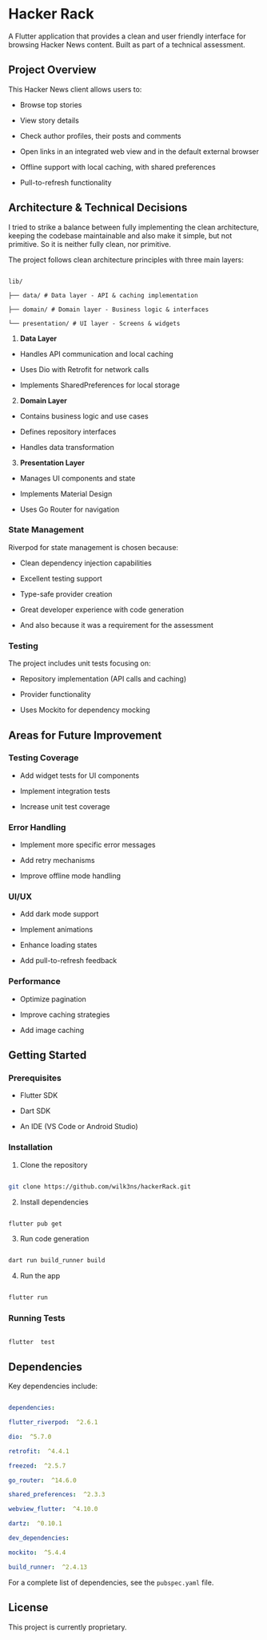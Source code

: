 
# Hacker Rack



A Flutter application that provides a clean and user friendly interface for browsing Hacker News content. Built as part of a technical assessment.



## Project Overview



This Hacker News client allows users to:

- Browse top stories

- View story details

- Check author profiles, their posts and comments

- Open links in an integrated web view and in the default external browser

- Offline support with local caching, with shared preferences

- Pull-to-refresh functionality



## Architecture & Technical Decisions



I tried to strike a balance between fully implementing the clean architecture, keeping the codebase maintainable and also make it simple, but not primitive. So it is neither fully clean, nor primitive.

The project follows clean architecture principles with three main layers:



```

lib/

├── data/ # Data layer - API & caching implementation

├── domain/ # Domain layer - Business logic & interfaces

└── presentation/ # UI layer - Screens & widgets

```





1.  **Data Layer**

- Handles API communication and local caching

- Uses Dio with Retrofit for network calls

- Implements SharedPreferences for local storage



2.  **Domain Layer**

- Contains business logic and use cases

- Defines repository interfaces

- Handles data transformation



3.  **Presentation Layer**

- Manages UI components and state

- Implements Material Design

- Uses Go Router for navigation



### State Management

Riverpod for state management is chosen because:

- Clean dependency injection capabilities

- Excellent testing support

- Type-safe provider creation

- Great developer experience with code generation

- And also because it was a requirement for the assessment



### Testing

The project includes unit tests focusing on:

- Repository implementation (API calls and caching)

- Provider functionality

- Uses Mockito for dependency mocking



## Areas for Future Improvement



### Testing Coverage

- Add widget tests for UI components

- Implement integration tests

- Increase unit test coverage



### Error Handling

- Implement more specific error messages

- Add retry mechanisms

- Improve offline mode handling



### UI/UX

- Add dark mode support

- Implement animations

- Enhance loading states

- Add pull-to-refresh feedback



### Performance

- Optimize pagination

- Improve caching strategies

- Add image caching



## Getting Started



### Prerequisites

- Flutter SDK

- Dart SDK

- An IDE (VS Code or Android Studio)



### Installation



1. Clone the repository

```bash

git clone https://github.com/wilk3ns/hackerRack.git

```



2. Install dependencies

```bash

flutter pub get

```



3. Run code generation

```bash

dart run build_runner build

```



4. Run the app

```bash

flutter run

```



### Running Tests

```bash

flutter  test

```


## Dependencies



Key dependencies include:

```yaml

dependencies:

flutter_riverpod:  ^2.6.1

dio:  ^5.7.0

retrofit:  ^4.4.1

freezed:  ^2.5.7

go_router:  ^14.6.0

shared_preferences:  ^2.3.3

webview_flutter:  ^4.10.0

dartz:  ^0.10.1

dev_dependencies:

mockito:  ^5.4.4

build_runner:  ^2.4.13

```



For a complete list of dependencies, see the `pubspec.yaml` file.



## License



This project is currently proprietary.